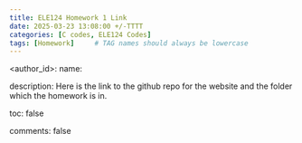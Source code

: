 ```yaml
---
title: ELE124 Homework 1 Link
date: 2025-03-23 13:08:00 +/-TTTT
categories: [C codes, ELE124 Codes]
tags: [Homework]     # TAG names should always be lowercase
---
```


<author_id>:
  name: <full name>

description: Here is the link to the github repo for the website and the folder which the homework is in.

toc: false

comments: false

